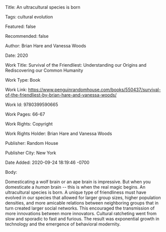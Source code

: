 Title:  An ultracultural species is born

Tags:   cultural evolution

Featured: false

Recommended: false

Author: Brian Hare and Vanessa Woods

Date:   2020

Work Title: Survival of the Friendliest: Understanding our Origins and Rediscovering our Common Humanity

Work Type: Book

Work Link: https://www.penguinrandomhouse.com/books/550437/survival-of-the-friendliest-by-brian-hare-and-vanessa-woods/

Work Id: 9780399590665

Work Pages: 66-67

Work Rights: Copyright

Work Rights Holder: Brian Hare and Vanessa Woods

Publisher: Random House

Publisher City: New York

Date Added: 2020-09-24 18:19:46 -0700

Body: 

Domesticating a wolf brain or an ape brain is impressive. But when you domesticate a *human* brain -- this is when the real magic begins. An ultracultural species is born. A unique type of friendliness must have evolved in our species that allowed for larger group sizes, higher population densities, and more amicable relations between neighboring groups that in turn created larger social networks. This encouraged the transmission of more innovations between more innovators. Cultural ratcheting went from slow and sporadic to fast and furious. The result was exponential growth in technology and the emergence of behavioral modernity. 

